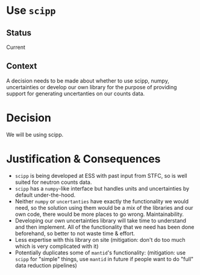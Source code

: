 # Use `scipp`

## Status

Current

## Context

A decision needs to be made about whether to use scipp, numpy, uncertainties or develop our own library for the purpose of providing support for generating uncertanties on our counts data.

# Decision

We will be using scipp.

# Justification & Consequences

- `scipp` is being developed at ESS with past input from STFC, so is well suited for neutron counts data.
- `scipp` has a `numpy`-like interface but handles units and uncertainties by default under-the-hood.
- Neither `numpy` or `uncertanties` have exactly the functionality we would need, so the solution using them would be a mix of the libraries and our own code, there would be more places to go wrong. Maintainability.
- Developing our own uncertainties library will take time to understand and then implement. All of the functionality that we need has been done beforehand, so better to not waste time & effort.
- Less expertise with this library on site (mitigation: don't do too much which is very complicated with it)
- Potentially duplicates some of `mantid`'s functionality: (mitigation: use `scipp` for "simple" things, use `mantid` in future if people want to do "full" data reduction pipelines)
